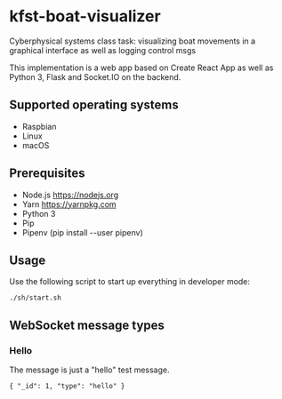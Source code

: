 # kfst-boat-visualizer

Cyberphysical systems class task: visualizing boat movements in a graphical interface as well as logging control msgs

This implementation is a web app based on Create React App as well as Python 3, Flask and Socket.IO on the backend.

## Supported operating systems

- Raspbian
- Linux
- macOS

## Prerequisites

- Node.js https://nodejs.org
- Yarn https://yarnpkg.com
- Python 3
- Pip
- Pipenv (pip install --user pipenv)

## Usage

Use the following script to start up everything in developer mode:

    ./sh/start.sh

## WebSocket message types

### Hello

The message is just a "hello" test message.

    { "_id": 1, "type": "hello" }


